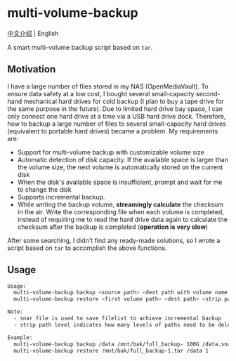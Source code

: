 # multi-volume-backup

[中文介绍](./README_zh_CN.md) | English

A smart multi-volume backup script based on `tar`.

## Motivation

I have a large number of files stored in my NAS (OpenMediaVault). To ensure data safety at a low cost, I bought several small-capacity second-hand mechanical hard drives for cold backup (I plan to buy a tape drive for the same purpose in the future). Due to limited hard drive bay space, I can only connect one hard drive at a time via a USB hard drive dock. Therefore, how to backup a large number of files to several small-capacity hard drives (equivalent to portable hard drives) became a problem. My requirements are:

- Support for multi-volume backup with customizable volume size
- Automatic detection of disk capacity. If the available space is larger than the volume size, the next volume is automatically stored on the current disk
- When the disk's available space is insufficient, prompt and wait for me to change the disk
- Supports incremental backup.
- While writing the backup volume, **streamingly calculate** the checksum in the air. Write the corresponding file when each volume is completed, instead of requiring me to read the hard drive data again to calculate the checksum after the backup is completed (**operation is very slow**)

After some searching, I didn't find any ready-made solutions, so I wrote a script based on `tar` to accomplish the above functions.

## Usage

```bash
Usage:
  multi-volume-backup backup <source path> <dest path with volume name prefix> <volume size> <snar file path>
  multi-volume-backup restore <first volume path> <dest path> <strip path level>

Note:
  - snar file is used to save filelist to achieve incremental backup
  - strip path level indicates how many levels of paths need to be deleted when extract

Example:
  multi-volume-backup backup /data /mnt/bak/full_backup- 100G /data.snar
  multi-volume-backup restore /mnt/bak/full_backup-1.tar /data 1
```

